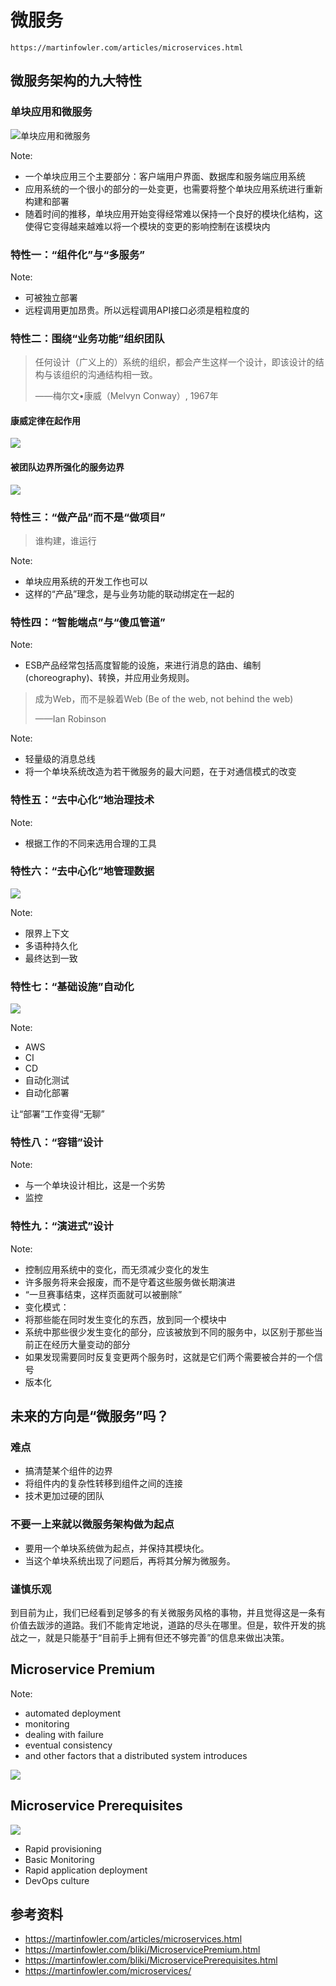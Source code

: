 # 微服务

`https://martinfowler.com/articles/microservices.html`



## 微服务架构的九大特性


### 单块应用和微服务

![单块应用和微服务](https://martinfowler.com/articles/microservices/images/sketch.png)

Note:

- 一个单块应用三个主要部分：客户端用户界面、数据库和服务端应用系统
- 应用系统的一个很小的部分的一处变更，也需要将整个单块应用系统进行重新构建和部署
- 随着时间的推移，单块应用开始变得经常难以保持一个良好的模块化结构，这使得它变得越来越难以将一个模块的变更的影响控制在该模块内


### 特性一：“组件化”与“多服务”

Note:

- 可被独立部署
- 远程调用更加昂贵。所以远程调用API接口必须是粗粒度的


### 特性二：围绕“业务功能”组织团队


> 任何设计（广义上的）系统的组织，都会产生这样一个设计，即该设计的结构与该组织的沟通结构相一致。
>
>——梅尔文•康威（Melvyn Conway）, 1967年


#### 康威定律在起作用

![](https://martinfowler.com/articles/microservices/images/conways-law.png)


#### 被团队边界所强化的服务边界

![](https://martinfowler.com/articles/microservices/images/PreferFunctionalStaffOrganization.png)


### 特性三：“做产品”而不是“做项目”

> 谁构建，谁运行

Note:

- 单块应用系统的开发工作也可以
- 这样的“产品”理念，是与业务功能的联动绑定在一起的


### 特性四：“智能端点”与“傻瓜管道”

Note:

- ESB产品经常包括高度智能的设施，来进行消息的路由、编制(choreography)、转换，并应用业务规则。


> 成为Web，而不是躲着Web (Be of the web, not behind the web)
>
> ——Ian Robinson

Note:

- 轻量级的消息总线
- 将一个单块系统改造为若干微服务的最大问题，在于对通信模式的改变


### 特性五：“去中心化”地治理技术

Note:

- 根据工作的不同来选用合理的工具


### 特性六：“去中心化”地管理数据

![](https://martinfowler.com/articles/microservices/images/decentralised-data.png)

Note: 

- 限界上下文
- 多语种持久化
- 最终达到一致


### 特性七：“基础设施”自动化

![](https://martinfowler.com/articles/microservices/images/basic-pipeline.png)

Note:

- AWS
- CI
- CD
- 自动化测试
- 自动化部署


让“部署”工作变得“无聊”


### 特性八：“容错”设计

Note:

- 与一个单块设计相比，这是一个劣势
- 监控


### 特性九：“演进式”设计

Note:

- 控制应用系统中的变化，而无须减少变化的发生
- 许多服务将来会报废，而不是守着这些服务做长期演进
- “一旦赛事结束，这样页面就可以被删除”
- 变化模式：
 - 将那些能在同时发生变化的东西，放到同一个模块中
 - 系统中那些很少发生变化的部分，应该被放到不同的服务中，以区别于那些当前正在经历大量变动的部分
 - 如果发现需要同时反复变更两个服务时，这就是它们两个需要被合并的一个信号
- 版本化



## 未来的方向是“微服务”吗？


### 难点

- 搞清楚某个组件的边界
- 将组件内的复杂性转移到组件之间的连接
- 技术更加过硬的团队


### 不要一上来就以微服务架构做为起点

- 要用一个单块系统做为起点，并保持其模块化。
- 当这个单块系统出现了问题后，再将其分解为微服务。


### 谨慎乐观

到目前为止，我们已经看到足够多的有关微服务风格的事物，并且觉得这是一条有价值去跋涉的道路。我们不能肯定地说，道路的尽头在哪里。但是，软件开发的挑战之一，就是只能基于“目前手上拥有但还不够完善”的信息来做出决策。



## Microservice Premium

Note:

- automated deployment
- monitoring
- dealing with failure
- eventual consistency
- and other factors that a distributed system introduces


![](https://martinfowler.com/bliki/images/microservice-verdict/productivity.png)



## Microservice Prerequisites


![](https://martinfowler.com/bliki/images/microservicePrerequisites/sketch.png)


- Rapid provisioning
- Basic Monitoring
- Rapid application deployment
- DevOps culture



## 参考资料

- https://martinfowler.com/articles/microservices.html
- https://martinfowler.com/bliki/MicroservicePremium.html
- https://martinfowler.com/bliki/MicroservicePrerequisites.html
- https://martinfowler.com/microservices/
